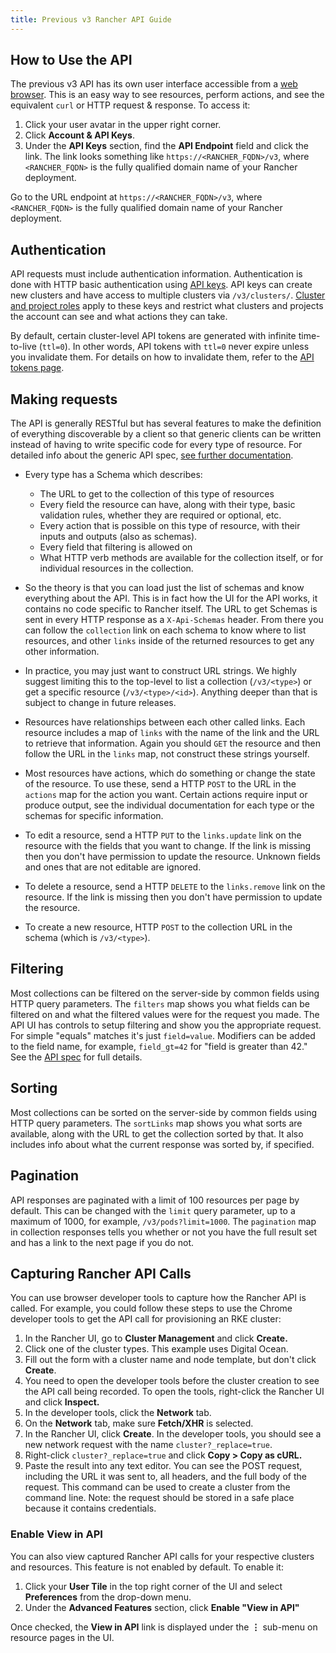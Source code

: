 ```yaml
---
title: Previous v3 Rancher API Guide
---
```


<head>
  <link rel="canonical" href="https://ranchermanager.docs.rancher.com/api/v3-rancher-api-guide"/>
</head>

## How to Use the API

The previous v3 API has its own user interface accessible from a [web browser](./v3-rancher-api-guide.md#enable-view-in-api). This is an easy way to see resources, perform actions, and see the equivalent `curl` or HTTP request & response. To access it:

<Tabs>
<TabItem value="Rancher v2.6.4+">

1. Click your user avatar in the upper right corner.
1. Click **Account & API Keys**.
1. Under the **API Keys** section, find the **API Endpoint** field and click the link. The link looks something like `https://<RANCHER_FQDN>/v3`, where `<RANCHER_FQDN>` is the fully qualified domain name of your Rancher deployment.

</TabItem>
<TabItem value="Rancher before v2.6.4">

Go to the URL endpoint at `https://<RANCHER_FQDN>/v3`, where `<RANCHER_FQDN>` is the fully qualified domain name of your Rancher deployment.

</TabItem>
</Tabs>

## Authentication

API requests must include authentication information. Authentication is done with HTTP basic authentication using [API keys](../reference-guides/user-settings/api-keys.md). API keys can create new clusters and have access to multiple clusters via `/v3/clusters/`. [Cluster and project roles](../how-to-guides/new-user-guides/authentication-permissions-and-global-configuration/manage-role-based-access-control-rbac/cluster-and-project-roles.md) apply to these keys and restrict what clusters and projects the account can see and what actions they can take.

By default, certain cluster-level API tokens are generated with infinite time-to-live (`ttl=0`). In other words, API tokens with `ttl=0` never expire unless you invalidate them. For details on how to invalidate them, refer to the [API tokens page](api-tokens.md).

## Making requests

The API is generally RESTful but has several features to make the definition of everything discoverable by a client so that generic clients can be written instead of having to write specific code for every type of resource. For detailed info about the generic API spec, [see further documentation](https://github.com/rancher/api-spec/blob/master/specification.md).

- Every type has a Schema which describes:
  - The URL to get to the collection of this type of resources
  - Every field the resource can have, along with their type, basic validation rules, whether they are required or optional, etc.
  - Every action that is possible on this type of resource, with their inputs and outputs (also as schemas).
  - Every field that filtering is allowed on
  - What HTTP verb methods are available for the collection itself, or for individual resources in the collection.


- So the theory is that you can load just the list of schemas and know everything about the API. This is in fact how the UI for the API works, it contains no code specific to Rancher itself. The URL to get Schemas is sent in every HTTP response as a `X-Api-Schemas` header. From there you can follow the `collection` link on each schema to know where to list resources, and other `links` inside of the returned resources to get any other information.

- In practice, you may just want to construct URL strings. We highly suggest limiting this to the top-level to list a collection (`/v3/<type>`) or get a specific resource (`/v3/<type>/<id>`). Anything deeper than that is subject to change in future releases.

- Resources have relationships between each other called links. Each resource includes a map of `links` with the name of the link and the URL to retrieve that information. Again you should `GET` the resource and then follow the URL in the `links` map, not construct these strings yourself.

- Most resources have actions, which do something or change the state of the resource. To use these, send a HTTP `POST` to the URL in the `actions` map for the action you want. Certain actions require input or produce output, see the individual documentation for each type or the schemas for specific information.

- To edit a resource, send a HTTP `PUT` to the `links.update` link on the resource with the fields that you want to change. If the link is missing then you don't have permission to update the resource. Unknown fields and ones that are not editable are ignored.

- To delete a resource, send a HTTP `DELETE` to the `links.remove` link on the resource. If the link is missing then you don't have permission to update the resource.

- To create a new resource, HTTP `POST` to the collection URL in the schema (which is `/v3/<type>`).

## Filtering

Most collections can be filtered on the server-side by common fields using HTTP query parameters. The `filters` map shows you what fields can be filtered on and what the filtered values were for the request you made. The API UI has controls to setup filtering and show you the appropriate request. For simple "equals" matches it's just `field=value`. Modifiers can be added to the field name, for example, `field_gt=42` for "field is greater than 42." See the [API spec](https://github.com/rancher/api-spec/blob/master/specification.md#filtering) for full details.

## Sorting

Most collections can be sorted on the server-side by common fields using HTTP query parameters. The `sortLinks` map shows you what sorts are available, along with the URL to get the collection sorted by that. It also includes info about what the current response was sorted by, if specified.

## Pagination

API responses are paginated with a limit of 100 resources per page by default. This can be changed with the `limit` query parameter, up to a maximum of 1000, for example, `/v3/pods?limit=1000`. The `pagination` map in collection responses tells you whether or not you have the full result set and has a link to the next page if you do not.

## Capturing Rancher API Calls

You can use browser developer tools to capture how the Rancher API is called. For example, you could follow these steps to use the Chrome developer tools to get the API call for provisioning an RKE cluster:

1. In the Rancher UI, go to **Cluster Management** and click **Create.**
1. Click one of the cluster types. This example uses Digital Ocean.
1. Fill out the form with a cluster name and node template, but don't click **Create**.
1. You need to open the developer tools before the cluster creation to see the API call being recorded. To open the tools, right-click the Rancher UI and click **Inspect.**
1. In the developer tools, click the **Network** tab.
1. On the **Network** tab, make sure **Fetch/XHR** is selected.
1. In the Rancher UI, click **Create**. In the developer tools, you should see a new network request with the name `cluster?_replace=true`.
1. Right-click `cluster?_replace=true` and click **Copy > Copy as cURL.**
1. Paste the result into any text editor. You can see the POST request, including the URL it was sent to, all headers, and the full body of the request. This command can be used to create a cluster from the command line. Note: the request should be stored in a safe place because it contains credentials.

### Enable View in API

You can also view captured Rancher API calls for your respective clusters and resources. This feature is not enabled by default. To enable it:

1. Click your **User Tile** in the top right corner of the UI and select **Preferences** from the drop-down menu.
2. Under the **Advanced Features** section, click **Enable "View in API"**

Once checked, the **View in API** link is displayed under the **⋮** sub-menu on resource pages in the UI.
